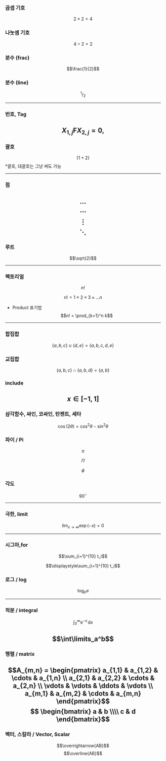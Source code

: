 ### 곱셉 기호
$$2 \times 2 = 4$$
### 나눗셈 기호
$$4 \div 2 = 2$$
### 분수 (frac)
$$\frac{1}{2}$$
### 분수 (line)
$$^1/_2$$

---
### 번호, Tag
$$X_{1,j} \mathbf{F}X_{2,j}  = 0, \tag{1}$$
---
### 괄호
$$\{1+2\}$$
*괄호, 대괄호는 그냥 써도 가능

---
### 점
$$\dots$$
$$\cdots$$
$$\vdots$$
$$\ddots$$
---
### 루트
$$\sqrt{2}$$

---
### 펙토리얼

$$n!$$

$$n! = 1 \times 2 \times 3 \times \ldots n$$
- Product 표기법
$$n! = \prod_{k=1}^n k$$

---
### 합집합

$$\{a,b,c\} \cup \{d,e\} = \{a,b,c,d,e\}$$
### 교집합
$$\{a,b,c\} \cap \{a,b,d\} = \{a,b\}$$

### include
$$x \in [-1,1]$$
---
### 삼각함수, 싸인, 코싸인, 탄젠트, 세타

$$\cos (2\theta) = \cos^2 \theta - \sin^2 \theta$$
### 파이 / Pi
$$\pi$$

$$\Pi$$

$$\phi$$

### 각도
$$90^\circ$$

---
### 극한, limit

$$\lim_{x \to \infty} \exp(-x) = 0$$

---
### 시그마,for

$$\sum_{i=1}^{10} t_i$$

$$\displaystyle\sum_{i=1}^{10} t_i$$

### 로그 / log


$$\log_b a$$

---
### 적분 / integral
$$\int_0^\infty \mathrm{e}^{-x}\,\mathrm{d}x$$

$$\int\limits_a^b$$
---
### 행렬 / matrix
$$A_{m,n} =
 \begin{pmatrix}
  a_{1,1} & a_{1,2} & \cdots & a_{1,n} \\
  a_{2,1} & a_{2,2} & \cdots & a_{2,n} \\
  \vdots  & \vdots  & \ddots & \vdots  \\
  a_{m,1} & a_{m,2} & \cdots & a_{m,n}
 \end{pmatrix}$$
$$ \begin{bmatrix}
a & b \\\\
c & d
\end{bmatrix}$$
---
### 벡터, 스칼라 / Vector, Scalar
$$\overrightarrow{AB}$$
$$\overline{AB}$$
